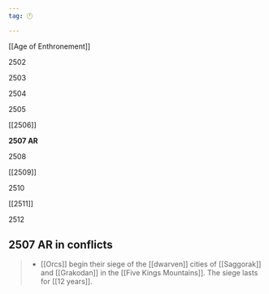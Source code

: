 ```yaml
---
tag: 🕛

---
```

[[Age of Enthronement]]


2502

2503

2504

2505

[[2506]]

**2507 AR**

2508

[[2509]]

2510

[[2511]]

2512



## 2507 AR in conflicts

>  - [[Orcs]] begin their siege of the [[dwarven]] cities of [[Saggorak]] and [[Grakodan]] in the [[Five Kings Mountains]]. The siege lasts for [[12 years]].






